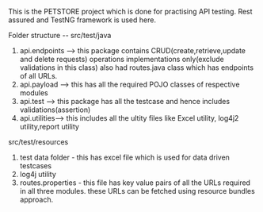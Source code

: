 This is the PETSTORE project which is done for practising API testing.
Rest assured and TestNG framework is used here.

Folder structure -- 
src/test/java  
  1. api.endpoints --> this package contains CRUD(create,retrieve,update and delete requests) operations implementations only(exclude validations in this class)
                        also had routes.java class which has endpoints of all URLs.
  2. api.payload --> this has all the required POJO classes of respective modules
  3. api.test --> this package has all the testcase and hence includes validations(assertion)
  4. api.utilities--> this includes all the ultity files like Excel utility, log4j2 utility,report utility

src/test/resources 
  1. test data folder - this has excel file which is used for data driven testcases
  2. log4j utility
  3. routes.properties - this file has key value pairs of all the URLs required in all three modules. these URLs can be fetched using resource bundles approach.
